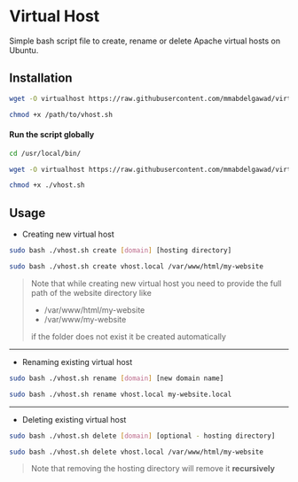 # Virtual Host

Simple bash script file to create, rename or delete Apache virtual hosts on Ubuntu.

## Installation

```bash
wget -O virtualhost https://raw.githubusercontent.com/mmabdelgawad/virtualhost/master/vhost.sh

chmod +x /path/to/vhost.sh
```

#### Run the script globally
```bash
cd /usr/local/bin/

wget -O virtualhost https://raw.githubusercontent.com/mmabdelgawad/virtualhost/master/vhost.sh

chmod +x ./vhost.sh
```

## Usage

* Creating new virtual host
```bash
sudo bash ./vhost.sh create [domain] [hosting directory]
```

```bash
sudo bash ./vhost.sh create vhost.local /var/www/html/my-website
```

> Note that while creating new virtual host you need to provide the full path of the website directory like
>   * /var/www/html/my-website
>   * /var/www/my-website
> 
> if the folder does not exist it be created automatically
---
* Renaming existing virtual host
```bash
sudo bash ./vhost.sh rename [domain] [new domain name]
```

```bash
sudo bash ./vhost.sh rename vhost.local my-website.local
```
---
* Deleting existing virtual host
```bash
sudo bash ./vhost.sh delete [domain] [optional - hosting directory]
```

```bash
sudo bash ./vhost.sh delete vhost.local /var/www/html/my-website
```
> Note that removing the hosting directory will remove it **recursively**
